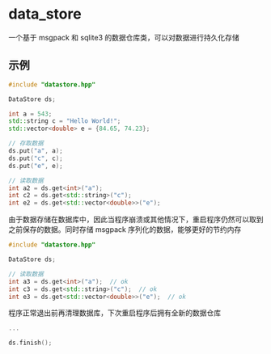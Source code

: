 # data_store

一个基于 msgpack 和 sqlite3 的数据仓库类，可以对数据进行持久化存储

## 示例

```c++
#include "datastore.hpp"

DataStore ds;

int a = 543;
std::string c = "Hello World!";
std::vector<double> e = {84.65, 74.23};

// 存取数据
ds.put("a", a);
ds.put("c", c);
ds.put("e", e);

// 读取数据
int a2 = ds.get<int>("a");
int c2 = ds.get<std::string>("c");
int e2 = ds.get<std::vector<double>>("e");
```

由于数据存储在数据库中，因此当程序崩溃或其他情况下，重启程序仍然可以取到之前保存的数据。同时存储 msgpack 序列化的数据，能够更好的节约内存

```c++
#include "datastore.hpp"

DataStore ds;

// 读取数据
int a3 = ds.get<int>("a");  // ok
int c3 = ds.get<std::string>("c");  // ok
int e3 = ds.get<std::vector<double>>("e");  // ok
```

程序正常退出前再清理数据库，下次重启程序后拥有全新的数据仓库

```c++
...

ds.finish();
```

